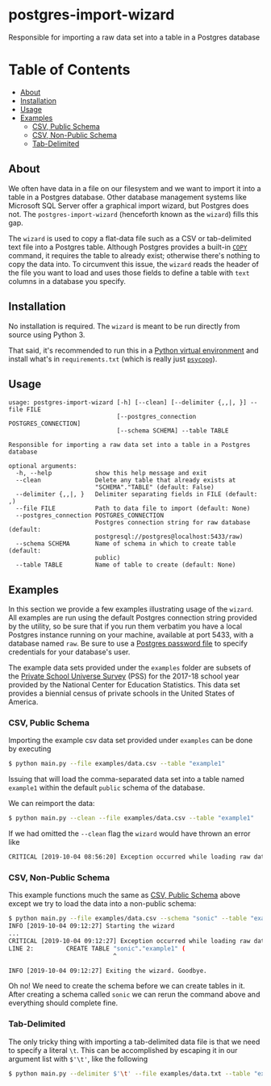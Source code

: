 # postgres-import-wizard
Responsible for importing a raw data set into a table in a Postgres database

# Table of Contents

- [About](#about)
- [Installation](#installation)
- [Usage](#usage)
- [Examples](#examples)
  - [CSV, Public Schema](#csvpublic)
  - [CSV, Non-Public Schema](#csvnotpublic)
  - [Tab-Delimited](#tab)

## About <a name="about"></a>

We often have data in a file on our filesystem and we want to import it into a
table in a Postgres database. Other database management systems like Microsoft
SQL Server offer a graphical import wizard, but Postgres does not. The
`postgres-import-wizard` (henceforth known as the `wizard`) fills this gap.

The `wizard` is used to copy a flat-data file such as a CSV or tab-delimited
text file into a Postgres table. Although Postgres provides a built-in
[`COPY`](https://www.postgresql.org/docs/current/sql-copy.html) command, it
requires the table to already exist; otherwise there's nothing to copy the data
into. To circumvent this issue, the `wizard` reads the header of the file you
want to load and uses those fields to define a table with `text` columns in
a database you specify.

## Installation <a name="installation"></a>

No installation is required. The `wizard` is meant to be run directly from
source using Python 3.

That said, it's recommended to run this in a [Python virtual
environment](https://docs.python.org/3/library/venv.html) and install what's in
`requirements.txt` (which is really just
[`psycopg`](http://initd.org/psycopg/)).

## Usage <a name="usage"></a>

```
usage: postgres-import-wizard [-h] [--clean] [--delimiter {,,|,	}] --file FILE
                              [--postgres_connection POSTGRES_CONNECTION]
                              [--schema SCHEMA] --table TABLE

Responsible for importing a raw data set into a table in a Postgres database

optional arguments:
  -h, --help            show this help message and exit
  --clean               Delete any table that already exists at
                        "SCHEMA"."TABLE" (default: False)
  --delimiter {,,|,	}   Delimiter separating fields in FILE (default: ,)
  --file FILE           Path to data file to import (default: None)
  --postgres_connection POSTGRES_CONNECTION
                        Postgres connection string for raw database (default:
                        postgresql://postgres@localhost:5433/raw)
  --schema SCHEMA       Name of schema in which to create table (default:
                        public)
  --table TABLE         Name of table to create (default: None)
```

## Examples <a name="examples"></a>

In this section we provide a few examples illustrating usage of the `wizard`.
All examples are run using the default Postgres connection string provided by
the utility, so be sure that if you run them verbatim you have a local Postgres
instance running on your machine, available at port 5433, with a database named
`raw`. Be sure to use a [Postgres password
file](https://www.postgresql.org/docs/current/libpq-pgpass.html) to specify
credentials for your database's user.

The example data sets provided under the `examples` folder are subsets of the
[Private School Universe Survey](https://nces.ed.gov/surveys/pss/) (PSS) for
the 2017-18 school year provided by the National Center for Education
Statistics. This data set provides a biennial census of private schools in the
United States of America.

### CSV, Public Schema <a name="csvpublic"></a>

Importing the example csv data set provided under `examples` can be done by
executing

```sh
$ python main.py --file examples/data.csv --table "example1"
```

Issuing that will load the comma-separated data set into a table named
`example1` within the default `public` schema of the database.

We can reimport the data:

```sh
$ python main.py --clean --file examples/data.csv --table "example1"
```

If we had omitted the `--clean` flag the `wizard` would have thrown an error
like

```sh
CRITICAL [2019-10-04 08:56:20] Exception occurred while loading raw data: relation "example1" already exists
```

### CSV, Non-Public Schema <a name="csvnotpublic"></a>

This example functions much the same as [CSV, Public Schema](#csvpublic) above
except we try to load the data into a non-public schema:

```sh
$ python main.py --file examples/data.csv --schema "sonic" --table "example1"
INFO [2019-10-04 09:12:27] Starting the wizard
...
CRITICAL [2019-10-04 09:12:27] Exception occurred while loading raw data: schema "sonic" does not exist
LINE 2:         CREATE TABLE "sonic"."example1" (
                             ^

INFO [2019-10-04 09:12:27] Exiting the wizard. Goodbye.
```

Oh no! We need to create the schema before we can create tables in it. After
creating a schema called `sonic` we can rerun the command above and everything
should complete fine.

### Tab-Delimited <a name="tab"></a>

The only tricky thing with importing a tab-delimited data file is that we need
to specify a literal `\t`. This can be accomplished by escaping it in our
argument list with `$'\t'`, like the following

```sh
$ python main.py --delimiter $'\t' --file examples/data.txt --table "example2"
```
